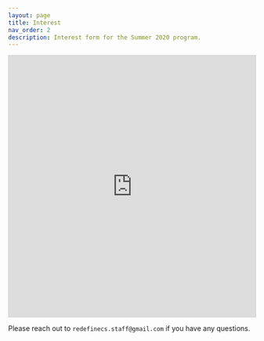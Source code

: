 ```yaml
---
layout: page
title: Interest
nav_order: 2
description: Interest form for the Summer 2020 program. 
---
```


<div> 
<iframe class="airtable-embed" src="https://airtable.com/embed/shruK8ftafxqNeuWs?backgroundColor=green" frameborder="0" onmousewheel="" width="100%" height="533" style="background: transparent; border: 1px solid #ccc;"></iframe>
</div>

Please reach out to `redefinecs.staff@gmail.com` if you have any questions. 
